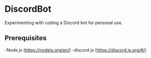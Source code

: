 # DiscordBot
Experimenting with coding a Discord bot for personal use. 

## Prerequisites
-Node.js (https://nodejs.org/en/)
-discord.js (https://discord.js.org/#/)
